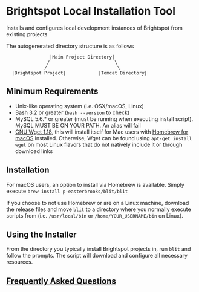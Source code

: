 # Brightspot Local Installation Tool

Installs and configures local development instances of Brightspot from existing projects

The autogenerated directory structure is as follows

                    |Main Project Directory|
                   /                        \
                  /                          \ 
      |Brightspot Project|            |Tomcat Directory|

## Minimum Requirements
* Unix-like operating system (i.e. OSX/macOS, Linux)
* Bash 3.2 or greater (`bash --version` to check)
* MySQL 5.6.* or greater (must be running when executing install script). MySQL MUST BE ON YOUR PATH. An alias will fail
* [GNU Wget 1.18](https://www.gnu.org/software/wget/), this will install itself for Mac users with [Homebrew for macOS](https://brew.sh/) installed. Otherwise, Wget can be found using `apt-get install wget` on most Linux flavors that do not natively include it or through download links

## Installation
For macOS users, an option to install via Homebrew is available. Simply execute `brew install p-easterbrooks/blit/blit`

If you choose to not use Homebrew or are on a Linux machine, download the release files and move `blit` to a directory where you normally execute scripts from (i.e. `/usr/local/bin` or `/home/YOUR_USERNAME/bin` on Linux).

## Using the Installer
From the directory you typically install Brightspot projects in, run `blit` and follow the prompts. The script will download and configure all necessary resources.

## [Frequently Asked Questions](https://github.com/p-easterbrooks/blit/wiki/Frequently-Asked-Questions)
